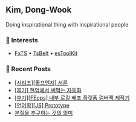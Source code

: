 ## Kim, Dong-Wook

Doing inspirational thing with inspirational people

### 🧠 Interests

- [FxTS](https://github.com/marpple/FxTS) •  [TsBelt](https://github.com/mobily/ts-belt) • [esToolKit](https://github.com/toss/es-toolkit) 

### 📝 Recent Posts
- [[시리즈][좋프엔지] 서론](https://woody-morgan.github.io/blog/good-fe-engineer/become-good-fe-engineer-00)
- [[후기] 현업에서 써먹는 자동화](https://woody-morgan.github.io/blog/review/automation-for-work)
- [[후기][FEops] 내부 로컬 배포 플랫폼 럼버잭 제작기](https://woody-morgan.github.io/blog/review/making-internal-platform-lumberjack)
- [[언어학][JS] Prototype](https://woody-morgan.github.io/blog/language/fundamental-javascript)
- [본질을 추구하는 것의 의미](https://woody-morgan.github.io/blog/essay/thinking%20about%20fundamental)
